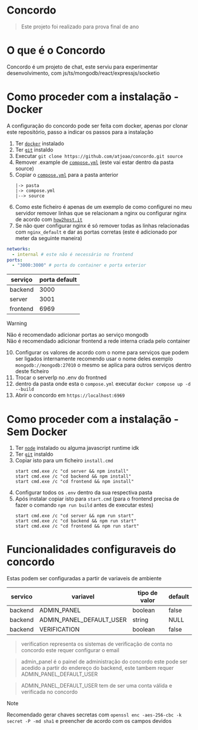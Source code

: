 # Concordo

> Este projeto foi realizado para prova final de ano

# O que é o Concordo

Concordo é um projeto de chat, este serviu para experimentar desenvolvimento, com js/ts/mongodb/react/expressjs/socketio

# Como proceder com a instalação - Docker

A configuração do concordo pode ser feita com docker, apenas por clonar este repositório, passo a indicar os passos para a instalação

1. Ter [`docker`](https://www.docker.com/) instalado
2. Ter [`git`](https://git-scm.com/) instaldo
3. Executar `git clone https://github.com/atjoao/concordo.git source`
4. Remover .example de [`compose.yml`](https://github.com/atjoao/concordo/blob/main/compose.yaml.example) (este vai estar dentro da pasta source)
5. Copiar o [`compose.yml`](https://github.com/atjoao/concordo/blob/main/compose.yaml.example) para a pasta anterior
   ```
   |-> pasta
   |-> compose.yml
   |--> source
   ```
6. Como este ficheiro é apenas de um exemplo de como configurei no meu servidor remover linhas que se relacionam a nginx ou configurar nginx de acordo com [`how2host.it`](https://how2host.it)
7. Se não quer configurar nginx é só remover todas as linhas relacionadas com `nginx_default` e dar as portas corretas (este é adicionado por meter da seguinte maneira)

```yml
networks:
  - internal # este não é necessário no frontend
ports:
  - "3000:3000" # porta do container e porta exterior
```

| serviço  | porta default |
| -------- | ------------- |
| backend  | 3000          |
| server   | 3001          |
| frontend | 6969          |

> [!WARNING]
> Não é recomendado adicionar portas ao serviço mongodb \
> Não é recomendado adicionar frontend a rede interna criada pelo container

10. Configurar os valores de acordo com o nome para serviços que podem ser ligados internamente recomendo usar o nome deles exemplo `mongodb://mongodb:27010` o mesmo se aplica para outros serviços dentro deste ficheiro
11. Trocar o serverIp no .env do frontned
12. dentro da pasta onde esta o `compose.yml` executar `docker compose up -d --build`
13. Abrir o concordo em `https://localhost:6969`

# Como proceder com a instalação - Sem Docker

1. Ter [`node`](https://nodejs.org/en) instalado ou alguma javascript runtime idk
2. Ter [`git`](https://git-scm.com/) instaldo
3. Copiar isto para um ficheiro `install.cmd`
   ```batch
   start cmd.exe /c "cd server && npm install"
   start cmd.exe /c "cd backend && npm install"
   start cmd.exe /c "cd frontend && npm install"
   ```
4. Configurar todos os `.env` dentro da sua respectiva pasta
5. Após instalar copiar isto para `start.cmd`
   (para o frontend precisa de fazer o comando `npm run build` antes de executar estes)
   ```batch
   start cmd.exe /c "cd server && npm run start"
   start cmd.exe /c "cd backend && npm run start"
   start cmd.exe /c "cd frontend && npm run start"
   ```

# Funcionalidades configuraveis do concordo

Estas podem ser configuradas a partir de variaveis de ambiente

| servico | variavel                 | tipo de valor | default |
| ------- | ------------------------ | ------------- | ------- |
| backend | ADMIN_PANEL              | boolean       | false   |
| backend | ADMIN_PANEL_DEFAULT_USER | string        | NULL    |
| backend | VERIFICATION             | boolean       | false   |

> verification representa os sistemas de verificação de conta no concordo este requer configurar o email

> admin_panel é o painel de administração do concordo este pode ser acedido a partir do endereço do backend, este tambem requer ADMIN_PANEL_DEFAULT_USER

> ADMIN_PANEL_DEFAULT_USER tem de ser uma conta válida e verificada no concordo

> [!NOTE]
> Recomendado gerar chaves secretas com `openssl enc -aes-256-cbc -k secret -P -md sha1` e preencher de acordo com os campos devidos
